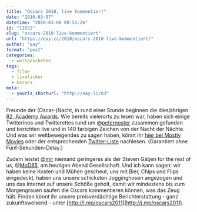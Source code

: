 ```yaml
---
title: "Oscars 2010, live kommentiert"
date: "2010-03-07"
datetime: "2010-03-08 00:55:26"
id: "11652"
slug: "oscars-2010-live-kommentiert"
url: "https://eay.cc/2010/oscars-2010-live-kommentiert/"
author: "eay"
format: "post"
categories:
  - weltgeschehen
tags:
  - filme
  - liveticker
  - oscars
meta:
  - yourls_shorturl: "http://eay.li/m3"
---
```


Freunde der (Oscar-)Nacht, in rund einer Stunde beginnen die diesjährigen [82\. Academy Awards](http://en.wikipedia.org/wiki/82nd_Academy_Awards). Wie bereits vielerorts zu lesen war, haben sich einige Twitterinos und Twitterettes rund um @[peternoster](http://twitter.com/peternoster) zusammen gefunden und berichten live und in 140 farbigen Zeichen von der Nacht der Nächte. Und was wir weltbewegendes zu sagen haben, könnt ihr [hier bei Mostly Movies](http://www.peter-noster.de/wordpress/2010-03-07/oscars-2010-liveblogging) oder der entsprechenden [Twitter-Liste](http://twitter.com/peternoster/oscars2010) nachlesen. (Garantiert ohne Fünf-Sekunden-Delay.)

Zudem leistet @[mir](http://twitter.com/Eay) niemand geringeres als der Steven Gätjen for the rest of us, @[MoD85](http://twitter.com/MoD85), am heutigen Abend Gesellschaft. Und ich kann sagen: wir haben keine Kosten und Mühen gescheut, uns mit Bier, Chips und Flips eingedeckt, haben uns unsere schicksten Jogginghosen angezogen und uns das Internet auf unsere Schöße geholt, damit wir mindestens bis zum Morgengrauen saufen die Oscars kommentieren können, was das Zeug hält. Finden könnt ihr unsere preisverdächtige Berichterstattung - ganz zukunftsweisend - unter [http://j.mp/oscars2011](http://j.mp/oscars2011).
